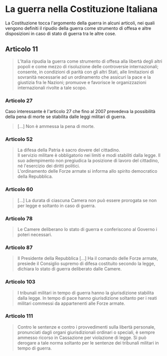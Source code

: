 # La guerra nella Costituzione Italiana

La Costituzione tocca l'argomento della guerra in alcuni articoli, nei quali
vengono definiti il ripudio della guerra come strumento di offesa e altre
disposizioni in caso di stato di guerra tra le altre cose.

## Articolo 11

> L'Italia ripudia la guerra come strumento di offesa alla libertà degli altri
> popoli e come mezzo di risoluzione delle controversie internazionali;
> consente, in condizioni di parità con gli altri Stati, alle limitazioni di
> sovranità necessarie ad un ordinamento che assicuri la pace e la giustizia fra
> le Nazioni; promuove e favorisce le organizzazioni internazionali rivolte a
> tale scopo.

### Articolo 27

Caso interessante è l'articolo 27 che fino al 2007 prevedeva la possibilità
della pena di morte se stabilita dalle leggi militari di guerra.

> [...] Non è ammessa la pena di morte.

### Articolo 52

> La difesa della Patria è sacro dovere del cittadino.\
> Il servizio militare è obbligatorio nei limiti e modi stabiliti dalla legge.
> Il suo adempimento non pregiudica la posizione di lavoro del cittadino, né
> l'esercizio dei diritti politici.\
> L'ordinamento delle Forze armate si informa allo spirito democratico della
> Repubblica.

### Articolo 60

> [...] La durata di ciascuna Camera non può essere prorogata se non per legge e
> soltanto in caso di guerra. 

### Articolo 78

> Le Camere deliberano lo stato di guerra e conferiscono al Governo i poteri
> necessari.

### Articolo 87

> Il Presidente della Repubblica [...] Ha il comando delle Forze armate,
> presiede il Consiglio supremo di difesa costituito secondo la legge, dichiara
> lo stato di guerra deliberato dalle Camere.

### Articolo 103

> I tribunali militari in tempo di guerra hanno la giurisdizione stabilita dalla
> legge. In tempo di pace hanno giurisdizione soltanto per i reati militari
> commessi da appartenenti alle Forze armate.

### Articolo 111

> Contro le sentenze e contro i provvedimenti sulla libertà personale,
> pronunciati dagli organi giurisdizionali ordinari o speciali, è sempre ammesso
> ricorso in Cassazione per violazione di legge. Si può derogare a tale norma
> soltanto per le sentenze dei tribunali militari in tempo di guerra.
